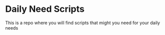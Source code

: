 # Daily Need Scripts
This is a repo where you will find scripts that might you need for your daily needs
